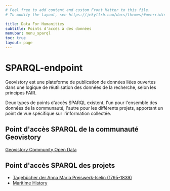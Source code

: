 ```yaml
---
# Feel free to add content and custom Front Matter to this file.
# To modify the layout, see https://jekyllrb.com/docs/themes/#overriding-theme-defaults

title: Data For Humanities
subtitle: Points d'accès à des données
menubar: menu_sparql
toc: true
layout: page
---
```


# SPARQL-endpoint

Geovistory est une plateforme de publication de données liées ouvertes dans une logique de réutilisation des données de la recherche, selon les principes FAIR.

Deux types de points d'accès SPARQL existent, l'un pour l'ensemble des données de la communauté, l'autre pour les différents projets, apportant un point de vue spécifique sur l'information collectée.


## Point d'accès SPARQL de la communauté Geovistory

[Geovistory Community Open Data](https://www.geovistory.org/data)


## Point d'accès SPARQL des projets

* [Tagebücher der Anna Maria Preiswerk-Iselin (1795-1839)](https://www.geovistory.org/project/924033/search)
* [Maritime History](https://www.geovistory.org/project/84760)
